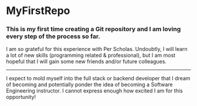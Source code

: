 # MyFirstRepo

### This is my first time creating a Git repository and I am loving every step of the process so far.

I am so grateful for this experience with Per Scholas. Undoubtly, I will learn a lot of new
skills (programming related & professional), but I am most hopeful that I will gain some new friends and/or future colleagues.

----

I expect to mold myself into the full stack or backend developer that I dream of becoming and potentially ponder the idea of becoming a Software Engineering instructor.
I cannot express enough how excited I am for this opportunity! 

